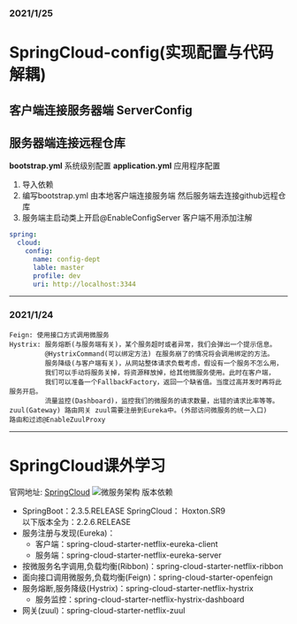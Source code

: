 ### 2021/1/25
# SpringCloud-config(实现配置与代码解耦)  
## 客户端连接服务器端 ServerConfig  
## 服务器端连接远程仓库
**bootstrap.yml** 系统级别配置 **application.yml** 应用程序配置
1. 导入依赖
2. 编写bootstrap.yml 由本地客户端连接服务端 然后服务端去连接github远程仓库
3. 服务端主启动类上开启@EnableConfigServer 客户端不用添加注解
```yaml
spring:
  cloud:
    config:
      name: config-dept
      lable: master
      profile: dev
      uri: http://localhost:3344
```
***

### 2021/1/24
```text
Feign: 使用接口方式调用微服务
Hystrix: 服务熔断(与服务端有关)，某个服务超时或者异常，我们会弹出一个提示信息。
         @HystrixCommand(可以绑定方法) 在服务崩了的情况将会调用绑定的方法。
         服务降级(与客户端有关)，从网站整体请求负载考虑，假设有一个服务不怎么用，
         我们可以手动将服务关掉，将资源释放掉，给其他微服务使用。此时在客户端，
         我们可以准备一个FallbackFactory，返回一个缺省值。当度过高并发时再将此服务开启。
         流量监控(Dashboard)，监控我们的微服务的请求数量，出错的请求比率等等。
zuul(Gateway) 路由网关 zuul需要注册到Eureka中。(外部访问微服务的统一入口)
路由和过滤@EnableZuulProxy
```
---
# SpringCloud课外学习
官网地址: [SpringCloud](https://spring.io/projects/spring-cloud)
![微服务架构](https://spring.io/images/diagram-microservices-88e01c7d34c688cb49556435c130d352.svg)
版本依赖  
- SpringBoot：2.3.5.RELEASE SpringCloud： Hoxton.SR9  
以下版本全为：2.2.6.RELEASE
- 服务注册与发现(Eureka)：
    - 客户端：spring-cloud-starter-netflix-eureka-client 
    - 服务端：spring-cloud-starter-netflix-eureka-server
- 按微服务名字调用,负载均衡(Ribbon)：spring-cloud-starter-netflix-ribbon
- 面向接口调用微服务,负载均衡(Feign)：spring-cloud-starter-openfeign
- 服务熔断,服务降级(Hystrix)：spring-cloud-starter-netflix-hystrix
    - 服务监控：spring-cloud-starter-netflix-hystrix-dashboard
- 网关(zuul)：spring-cloud-starter-netflix-zuul

